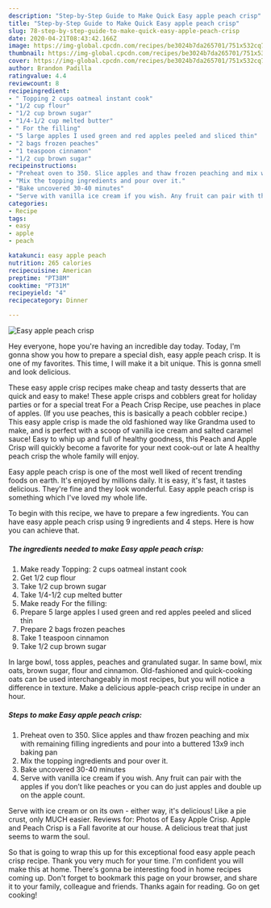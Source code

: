 ```yaml
---
description: "Step-by-Step Guide to Make Quick Easy apple peach crisp"
title: "Step-by-Step Guide to Make Quick Easy apple peach crisp"
slug: 78-step-by-step-guide-to-make-quick-easy-apple-peach-crisp
date: 2020-04-21T08:43:42.166Z
image: https://img-global.cpcdn.com/recipes/be3024b7da265701/751x532cq70/easy-apple-peach-crisp-recipe-main-photo.jpg
thumbnail: https://img-global.cpcdn.com/recipes/be3024b7da265701/751x532cq70/easy-apple-peach-crisp-recipe-main-photo.jpg
cover: https://img-global.cpcdn.com/recipes/be3024b7da265701/751x532cq70/easy-apple-peach-crisp-recipe-main-photo.jpg
author: Brandon Padilla
ratingvalue: 4.4
reviewcount: 8
recipeingredient:
- " Topping 2 cups oatmeal instant cook"
- "1/2 cup flour"
- "1/2 cup brown sugar"
- "1/4-1/2 cup melted butter"
- " For the filling"
- "5 large apples I used green and red apples peeled and sliced thin"
- "2 bags frozen peaches"
- "1 teaspoon cinnamon"
- "1/2 cup brown sugar"
recipeinstructions:
- "Preheat oven to 350. Slice apples and thaw frozen peaching and mix with remaining filling ingredients and pour into a buttered 13x9 inch baking pan"
- "Mix the topping ingredients and pour over it."
- "Bake uncovered 30-40 minutes"
- "Serve with vanilla ice cream if you wish. Any fruit can pair with the apples if you don’t like peaches or you can do just apples and double up on the apple count."
categories:
- Recipe
tags:
- easy
- apple
- peach

katakunci: easy apple peach 
nutrition: 265 calories
recipecuisine: American
preptime: "PT38M"
cooktime: "PT31M"
recipeyield: "4"
recipecategory: Dinner

---
```



![Easy apple peach crisp](https://img-global.cpcdn.com/recipes/be3024b7da265701/751x532cq70/easy-apple-peach-crisp-recipe-main-photo.jpg)

Hey everyone, hope you're having an incredible day today. Today, I'm gonna show you how to prepare a special dish, easy apple peach crisp. It is one of my favorites. This time, I will make it a bit unique. This is gonna smell and look delicious.

These easy apple crisp recipes make cheap and tasty desserts that are quick and easy to make! These apple crisps and cobblers great for holiday parties or for a special treat For a Peach Crisp Recipe, use peaches in place of apples. (If you use peaches, this is basically a peach cobbler recipe.) This easy apple crisp is made the old fashioned way like Grandma used to make, and is perfect with a scoop of vanilla ice cream and salted caramel sauce! Easy to whip up and full of healthy goodness, this Peach and Apple Crisp will quickly become a favorite for your next cook-out or late A healthy peach crisp the whole family will enjoy.

Easy apple peach crisp is one of the most well liked of recent trending foods on earth. It's enjoyed by millions daily. It is easy, it's fast, it tastes delicious. They're fine and they look wonderful. Easy apple peach crisp is something which I've loved my whole life.


To begin with this recipe, we have to prepare a few ingredients. You can have easy apple peach crisp using 9 ingredients and 4 steps. Here is how you can achieve that.

##### The ingredients needed to make Easy apple peach crisp:

1. Make ready  Topping: 2 cups oatmeal instant cook
1. Get 1/2 cup flour
1. Take 1/2 cup brown sugar
1. Take 1/4-1/2 cup melted butter
1. Make ready  For the filling:
1. Prepare 5 large apples I used green and red apples peeled and sliced thin
1. Prepare 2 bags frozen peaches
1. Take 1 teaspoon cinnamon
1. Take 1/2 cup brown sugar


In large bowl, toss apples, peaches and granulated sugar. In same bowl, mix oats, brown sugar, flour and cinnamon. Old-fashioned and quick-cooking oats can be used interchangeably in most recipes, but you will notice a difference in texture. Make a delicious apple-peach crisp recipe in under an hour. 

##### Steps to make Easy apple peach crisp:

1. Preheat oven to 350. Slice apples and thaw frozen peaching and mix with remaining filling ingredients and pour into a buttered 13x9 inch baking pan
1. Mix the topping ingredients and pour over it.
1. Bake uncovered 30-40 minutes
1. Serve with vanilla ice cream if you wish. Any fruit can pair with the apples if you don’t like peaches or you can do just apples and double up on the apple count.


Serve with ice cream or on its own - either way, it&#39;s delicious! Like a pie crust, only MUCH easier. Reviews for: Photos of Easy Apple Crisp. Apple and Peach Crisp is a Fall favorite at our house. A delicious treat that just seems to warm the soul. 

So that is going to wrap this up for this exceptional food easy apple peach crisp recipe. Thank you very much for your time. I'm confident you will make this at home. There's gonna be interesting food in home recipes coming up. Don't forget to bookmark this page on your browser, and share it to your family, colleague and friends. Thanks again for reading. Go on get cooking!
